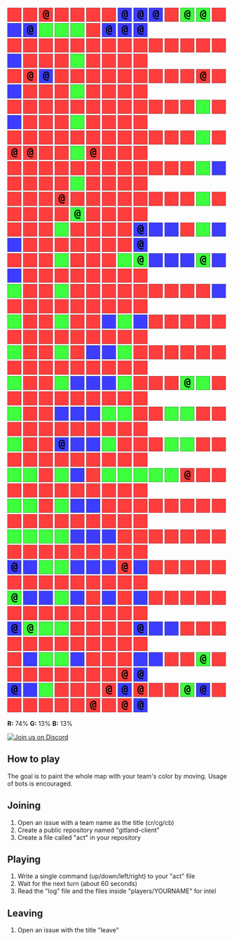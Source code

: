 ![](icons/ur) ![](icons/ur) ![](icons/cr) ![](icons/ur) ![](icons/ur) ![](icons/ur) ![](icons/ur) ![](icons/cb) ![](icons/cb) ![](icons/cb) ![](icons/ur) ![](icons/cg) ![](icons/cg) ![](icons/ur) ![](icons/ub) ![](icons/cb) ![](icons/ug) ![](icons/ug) ![](icons/ug) ![](icons/ur) ![](icons/cb) ![](icons/cb) ![](icons/cb)  
![](icons/ur) ![](icons/ur) ![](icons/ur) ![](icons/ur) ![](icons/ur) ![](icons/ur) ![](icons/ur) ![](icons/ur) ![](icons/ur) ![](icons/ur) ![](icons/ur) ![](icons/ur) ![](icons/ur) ![](icons/ur) ![](icons/ub) ![](icons/ur) ![](icons/ur) ![](icons/ur) ![](icons/ug) ![](icons/ur) ![](icons/ur) ![](icons/ur) ![](icons/ur)  
![](icons/ur) ![](icons/cr) ![](icons/cb) ![](icons/ur) ![](icons/ur) ![](icons/ur) ![](icons/ur) ![](icons/ur) ![](icons/ur) ![](icons/ur) ![](icons/ur) ![](icons/ur) ![](icons/cr) ![](icons/ur) ![](icons/ub) ![](icons/ur) ![](icons/ur) ![](icons/ur) ![](icons/ug) ![](icons/ur) ![](icons/ur) ![](icons/ur) ![](icons/ur)  
![](icons/ur) ![](icons/ur) ![](icons/ur) ![](icons/ur) ![](icons/ur) ![](icons/ur) ![](icons/ur) ![](icons/ur) ![](icons/ur) ![](icons/ur) ![](icons/ur) ![](icons/ur) ![](icons/ug) ![](icons/ur) ![](icons/ub) ![](icons/ur) ![](icons/ur) ![](icons/ur) ![](icons/ug) ![](icons/ur) ![](icons/ur) ![](icons/ur) ![](icons/ur)  
![](icons/ur) ![](icons/ur) ![](icons/ur) ![](icons/ur) ![](icons/ur) ![](icons/ur) ![](icons/ur) ![](icons/ur) ![](icons/ur) ![](icons/ur) ![](icons/ur) ![](icons/ur) ![](icons/ug) ![](icons/ur) ![](icons/cr) ![](icons/cr) ![](icons/ur) ![](icons/ur) ![](icons/ug) ![](icons/cr) ![](icons/ur) ![](icons/ur) ![](icons/ur)  
![](icons/ur) ![](icons/ur) ![](icons/ur) ![](icons/ur) ![](icons/ur) ![](icons/ur) ![](icons/ur) ![](icons/ur) ![](icons/ur) ![](icons/ur) ![](icons/ur) ![](icons/ur) ![](icons/ug) ![](icons/ub) ![](icons/ur) ![](icons/ur) ![](icons/ur) ![](icons/ur) ![](icons/ug) ![](icons/ur) ![](icons/ur) ![](icons/ur) ![](icons/ur)  
![](icons/ur) ![](icons/ur) ![](icons/ur) ![](icons/cr) ![](icons/ur) ![](icons/ur) ![](icons/ur) ![](icons/ur) ![](icons/ur) ![](icons/ur) ![](icons/ur) ![](icons/ur) ![](icons/ug) ![](icons/ur) ![](icons/ur) ![](icons/ur) ![](icons/ur) ![](icons/ur) ![](icons/cg) ![](icons/ur) ![](icons/ur) ![](icons/ur) ![](icons/ur)  
![](icons/ur) ![](icons/ur) ![](icons/ur) ![](icons/ug) ![](icons/ur) ![](icons/ur) ![](icons/ur) ![](icons/ur) ![](icons/cb) ![](icons/ub) ![](icons/ub) ![](icons/ur) ![](icons/ug) ![](icons/ub) ![](icons/ub) ![](icons/ur) ![](icons/ur) ![](icons/ur) ![](icons/ur) ![](icons/ur) ![](icons/ur) ![](icons/ur) ![](icons/cb)  
![](icons/ur) ![](icons/ur) ![](icons/ur) ![](icons/ug) ![](icons/ur) ![](icons/ur) ![](icons/ur) ![](icons/ug) ![](icons/cg) ![](icons/ub) ![](icons/ub) ![](icons/ub) ![](icons/cg) ![](icons/ub) ![](icons/ub) ![](icons/ur) ![](icons/ur) ![](icons/ur) ![](icons/ur) ![](icons/ur) ![](icons/ur) ![](icons/ur) ![](icons/ur)  
![](icons/ug) ![](icons/ur) ![](icons/ur) ![](icons/ug) ![](icons/ur) ![](icons/ur) ![](icons/ur) ![](icons/ur) ![](icons/ur) ![](icons/ur) ![](icons/ur) ![](icons/ur) ![](icons/ur) ![](icons/ub) ![](icons/ur) ![](icons/ur) ![](icons/ur) ![](icons/ur) ![](icons/ur) ![](icons/ur) ![](icons/ur) ![](icons/ur) ![](icons/ur)  
![](icons/ug) ![](icons/ur) ![](icons/ur) ![](icons/ug) ![](icons/ur) ![](icons/ur) ![](icons/ub) ![](icons/ug) ![](icons/ub) ![](icons/ur) ![](icons/ur) ![](icons/ur) ![](icons/ur) ![](icons/ur) ![](icons/ur) ![](icons/ur) ![](icons/ur) ![](icons/ur) ![](icons/ur) ![](icons/ur) ![](icons/ur) ![](icons/ur) ![](icons/ur)  
![](icons/ug) ![](icons/ur) ![](icons/ur) ![](icons/ug) ![](icons/ur) ![](icons/ub) ![](icons/ub) ![](icons/ug) ![](icons/ur) ![](icons/ur) ![](icons/ur) ![](icons/ur) ![](icons/ur) ![](icons/ur) ![](icons/ur) ![](icons/ur) ![](icons/ur) ![](icons/ur) ![](icons/ur) ![](icons/ur) ![](icons/ur) ![](icons/ur) ![](icons/ur)  
![](icons/ug) ![](icons/ur) ![](icons/ur) ![](icons/ug) ![](icons/ub) ![](icons/ub) ![](icons/ub) ![](icons/ug) ![](icons/ur) ![](icons/ur) ![](icons/ur) ![](icons/cg) ![](icons/ug) ![](icons/ur) ![](icons/ur) ![](icons/ur) ![](icons/ur) ![](icons/ur) ![](icons/ur) ![](icons/ur) ![](icons/ur) ![](icons/ur) ![](icons/ur)  
![](icons/ug) ![](icons/ur) ![](icons/ur) ![](icons/ub) ![](icons/ub) ![](icons/ub) ![](icons/ug) ![](icons/ug) ![](icons/ur) ![](icons/ur) ![](icons/ug) ![](icons/ug) ![](icons/ur) ![](icons/ur) ![](icons/ur) ![](icons/ur) ![](icons/ur) ![](icons/ur) ![](icons/ur) ![](icons/ur) ![](icons/ur) ![](icons/ur) ![](icons/ur)  
![](icons/ug) ![](icons/ur) ![](icons/ur) ![](icons/cb) ![](icons/ub) ![](icons/ub) ![](icons/ug) ![](icons/ur) ![](icons/ur) ![](icons/ur) ![](icons/ug) ![](icons/ug) ![](icons/ur) ![](icons/ur) ![](icons/ur) ![](icons/ur) ![](icons/ur) ![](icons/ur) ![](icons/ur) ![](icons/ur) ![](icons/ur) ![](icons/ur) ![](icons/ur)  
![](icons/ug) ![](icons/ug) ![](icons/ur) ![](icons/ug) ![](icons/ub) ![](icons/ur) ![](icons/ug) ![](icons/ug) ![](icons/ug) ![](icons/ug) ![](icons/ug) ![](icons/cr) ![](icons/ur) ![](icons/ur) ![](icons/ur) ![](icons/ur) ![](icons/ur) ![](icons/ur) ![](icons/ur) ![](icons/ur) ![](icons/ur) ![](icons/ur) ![](icons/ur)  
![](icons/ug) ![](icons/ug) ![](icons/ur) ![](icons/ug) ![](icons/ub) ![](icons/ub) ![](icons/ur) ![](icons/ur) ![](icons/ur) ![](icons/ur) ![](icons/ur) ![](icons/ur) ![](icons/ur) ![](icons/ur) ![](icons/ur) ![](icons/ur) ![](icons/ur) ![](icons/ur) ![](icons/ur) ![](icons/ur) ![](icons/ur) ![](icons/ur) ![](icons/ur)  
![](icons/ug) ![](icons/ug) ![](icons/ug) ![](icons/ug) ![](icons/ub) ![](icons/ub) ![](icons/ub) ![](icons/ur) ![](icons/ur) ![](icons/ur) ![](icons/ur) ![](icons/ur) ![](icons/ur) ![](icons/ur) ![](icons/ur) ![](icons/ur) ![](icons/ur) ![](icons/ur) ![](icons/ur) ![](icons/ur) ![](icons/ur) ![](icons/ur) ![](icons/ur)  
![](icons/cb) ![](icons/ub) ![](icons/ug) ![](icons/ug) ![](icons/ub) ![](icons/ub) ![](icons/ub) ![](icons/cr) ![](icons/ub) ![](icons/ur) ![](icons/ur) ![](icons/ur) ![](icons/ur) ![](icons/ur) ![](icons/ur) ![](icons/ur) ![](icons/ur) ![](icons/ur) ![](icons/ur) ![](icons/ur) ![](icons/ur) ![](icons/ur) ![](icons/ur)  
![](icons/cg) ![](icons/ub) ![](icons/ub) ![](icons/ug) ![](icons/ub) ![](icons/ur) ![](icons/ub) ![](icons/ur) ![](icons/ub) ![](icons/ur) ![](icons/ur) ![](icons/ur) ![](icons/ur) ![](icons/ur) ![](icons/ur) ![](icons/ur) ![](icons/ur) ![](icons/ur) ![](icons/ur) ![](icons/ur) ![](icons/ur) ![](icons/ur) ![](icons/ur)  
![](icons/cb) ![](icons/cg) ![](icons/ug) ![](icons/ug) ![](icons/ur) ![](icons/ur) ![](icons/ur) ![](icons/ur) ![](icons/cb) ![](icons/ub) ![](icons/ub) ![](icons/ur) ![](icons/ur) ![](icons/ur) ![](icons/ur) ![](icons/ur) ![](icons/ur) ![](icons/ur) ![](icons/ur) ![](icons/ur) ![](icons/ur) ![](icons/ur) ![](icons/ur)  
![](icons/ur) ![](icons/ub) ![](icons/ug) ![](icons/ug) ![](icons/ub) ![](icons/ur) ![](icons/ur) ![](icons/ur) ![](icons/ub) ![](icons/ub) ![](icons/ur) ![](icons/ur) ![](icons/cg) ![](icons/ur) ![](icons/ur) ![](icons/ur) ![](icons/ur) ![](icons/ur) ![](icons/ur) ![](icons/ur) ![](icons/ur) ![](icons/cr) ![](icons/cb)  
![](icons/cb) ![](icons/ub) ![](icons/ug) ![](icons/ur) ![](icons/ur) ![](icons/ur) ![](icons/cr) ![](icons/cb) ![](icons/cr) ![](icons/ur) ![](icons/ur) ![](icons/cg) ![](icons/cb) ![](icons/ur) ![](icons/ur) ![](icons/ur) ![](icons/ur) ![](icons/ur) ![](icons/ur) ![](icons/cr) ![](icons/ur) ![](icons/cr) ![](icons/cb)

**R:** 74% **G:** 13% **B:** 13%
  
  
<a href="https://discord.gg/vSk8CJj">
  <img src="https://i.imgur.com/YNyTNuw.png" alt="Join us on Discord" height="64"/>
</a>

## How to play

The goal is to paint the whole map with your team's color by moving. Usage of bots is encouraged.

## Joining
1. Open an issue with a team name as the title (cr/cg/cb)
2. Create a public repository named "gitland-client"
3. Create a file called "act" in your repository

## Playing
1. Write a single command (up/down/left/right) to your "act" file
2. Wait for the next turn (about 60 seconds)
3. Read the "log" file and the files inside "players/YOURNAME" for intel

## Leaving
1. Open an issue with the title "leave"
